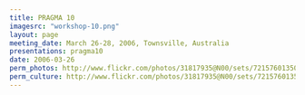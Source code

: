 ```yaml
---
title: PRAGMA 10
imagesrc: "workshop-10.png"
layout: page
meeting_date: March 26-28, 2006, Townsville, Australia
presentations: pragma10
date: 2006-03-26
perm_photos: http://www.flickr.com/photos/31817935@N00/sets/72157601350903080/
perm_culture: http://www.flickr.com/photos/31817935@N00/sets/72157601357193173/
---
```


